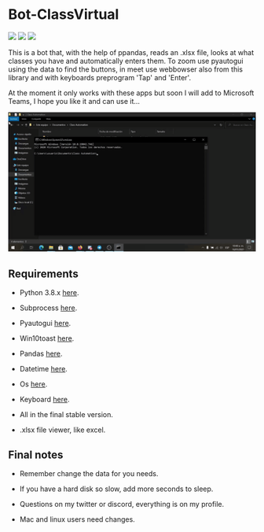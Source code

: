 # Bot-ClassVirtual

<code><img width="10%" src="https://www.vectorlogo.zone/logos/python/python-ar21.svg"></code>
<code><img width="10%" src="https://www.vectorlogo.zone/logos/zoomus/zoomus-ar21.svg"></code>
<code><img width="10%" src="https://static.wikia.nocookie.net/logopedia/images/6/62/Google_Meet_2020_logo.svg/revision/latest/scale-to-width-down/377?cb=20201109072121"></code>


This is a bot that, with the help of ppandas, reads an .xlsx file, looks at what classes you have and automatically enters them. To zoom use pyautogui using the data to find the buttons, in meet use webbowser also from this library and with keyboards preprogram 'Tap' and 'Enter'.

At the moment it only works with these apps but soon I will add to Microsoft Teams, I hope you like it and can use it...

<img src="/demonstrations/Sigin in Google meet.gif" width="700">

## Requirements

- Python 3.8.x [here](https://www.python.org/downloads/).

- Subprocess [here](https://docs.python.org/3/library/subprocess.html).

- Pyautogui [here](https://pyautogui.readthedocs.io/en/latest/).

- Win10toast [here](https://pypi.org/project/win10toast/).

- Pandas [here](https://pandas.pydata.org/).

- Datetime [here](https://docs.python.org/3/library/datetime.html).

- Os [here](https://docs.python.org/3/library/os.html).

- Keyboard [here](https://pypi.org/project/keyboard/).

- All in the final stable version.

- .xlsx file viewer, like excel.

## Final notes

- Remember change the data for you needs.

- If you have a hard disk so slow, add more seconds to sleep.

- Questions on my twitter or discord, everything is on my profile.

- Mac and linux users need changes.
